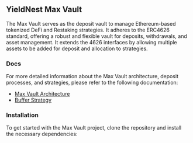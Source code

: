 ## YieldNest Max Vault

The Max Vault serves as the deposit vault to manage Ethereum-based tokenized DeFi and Restaking strategies. It adheres to the ERC4626 standard, offering a robust and flexible vault for deposits, withdrawals, and asset management. It extends the 4626 interfaces by allowing multiple assets to be added for deposit and allocation to strategies.

### Docs

For more detailed information about the Max Vault architecture, deposit processes, and strategies, please refer to the following documentation:

- [Max Vault Architecture](docs/vault.md)
- [Buffer Strategy](docs/buffer.md)

### Installation

To get started with the Max Vault project, clone the repository and install the necessary dependencies:

